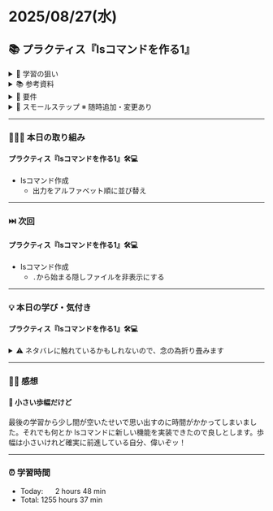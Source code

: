 # 2025/08/27(水)
## 📚 プラクティス『lsコマンドを作る1』

<details><summary>🎯 学習の狙い</summary>

- 標準出力について学ぶ
- 標準ライブラリの使い方を学ぶ
- Enumeratorには、each以外に便利なメソッドがあることを学ぶ
- RailsじゃないRubyプログラミングを学ぶ
- メソッド分割を学ぶ
- わかりやすい変数名メソッド名を学ぶ
- 大きな問題を分割する力を学ぶ
</details>

<details><summary>📚 参考資料</summary>

<details><summary>参考</summary>

  - [x] [lsコマンドを作る](https://bootcamp.fjord.jp/pages/380)
</details>
 

<details><summary>学習の狙い</summary>

  - [x] [【lsコマンド】大きな問題を小さく分解してから取り組む](https://bootcamp.fjord.jp/pages/279)
</details>

<details><summary>ヒント</summary>

  - [x] [lsコマンドの使い方と覚えたい15のオプション【Linuxコマンド集】](https://eng-entrance.com/linux_command_ls)
  - [x] [library optparse (Ruby 2.6.0)](https://docs.ruby-lang.org/ja/latest/library/optparse.html)
  - [x] [コマンドライン引数によるオプションに対応する (optparse) | まくまくRubyノート](https://maku77.github.io/ruby/io/optparse.html)
  - [x] [コマンドライン引数・オプションの処理](https://bootcamp.fjord.jp/pages/251)
  - [x] [binding.irb](https://docs.ruby-lang.org/ja/latest/method/Kernel/m/binding.html)
  - [x] [Fileクラス](https://docs.ruby-lang.org/ja/latest/class/File.html)
  - [x] [lsコマンドで表示されるファイルのモード(drwxr-xr-x) 〜RubyのFile::Stat#modeとは〜](https://zenn.dev/universato/articles/20201202-z-mode)
</details>

<details><summary>良いプログラムを書くための方法</summary>

  - [x] [プログラミング初心者は変数名やメソッド名を略さない方がいいよ、という話 - give IT a try](https://blog.jnito.com/entry/2020/10/20/092724)
  - [x] [\[RubyTips\] ハッシュテーブルによる分岐数削減](https://docs.komagata.org/5691)
  - [x] [プログラムを書くときの考え方](https://bootcamp.fjord.jp/pages/147)
  - [x] [rubyでコマンドを作る](https://bootcamp.fjord.jp/pages/250)
  - [x] [RubyTips - komagataのブログ](https://docs.komagata.org/tags/rubytips/)
  - [x] [Rubyスクリプトにもmainメソッドを定義するといいかも、という話 - Qiita](https://qiita.com/jnchito/items/4b4cae54170cc2f4377e)
  - [x] [初心者がRailsプロジェクトへの初PRする前に見るチェックリスト - komagataのブログ](https://docs.komagata.org/5676)
  - [x] [プログラミングでよく使う英単語のまとめ【随時更新】 - Qiita](https://qiita.com/Ted-HM/items/7dde25dcffae4cdc7923)
  - [x] [代表的なデータ構造](https://bootcamp.fjord.jp/pages/148)
  - [x] [配列の二人三脚を避ける](https://bootcamp.fjord.jp/pages/388)
  - [x] [参考：lsコマンドの列幅が人によって異なるのはなぜ？ | FBC
](https://bootcamp.fjord.jp/questions/707)
</details>

 <details><summary>終了条件の確認</summary>

- [x] [終了条件 - lsコマンドを作る](https://bootcamp.fjord.jp/pages/ls-command#requirements)
</details>
</details>

<details><summary>📌 要件</summary>

- [ ] オプション（`-a`や`-r`など）を付けず、且つ引数（フォルダのパス）も指定せずに実行する
- [ ] そのまま実行すると、今いるフォルダ（カレントディレクトリ）の中身を表示する
- [ ] `gem`は使わずに Ruby の標準ライブラリだけで作ること
- [ ] 完成したコードは GitHub の Pull Request として提出すること
- [ ] `rubocop-fjord`でデバッグを実行し、全てパスさせること
- [ ] 2つ以上のメソッドを自分で定義すること
- [ ] 表示は横に最大3列になるようにレイアウトすること
  - 3, 6, 9, 12のように3の倍数の件数だけでなく、最後の列に空欄ができるケースの結果も載せる
  - 「3列から5列に仕様変更してください」または「3列から100列に変えてください」とあとから言われても必要最小限の変更で対応できるようなロジックにしておくこと

</details>

<details><summary>🐾 スモールステップ ※ 随時追加・変更あり</summary>

- [x] ディレクトリやファイルの一覧を取得
- [x] ディレクトリやファイルをアルファベット順で出力
- [ ] 「縦表示 → 横表示」の切り替え
- [ ] `.`から始まる隠しファイルを表示させない
- [ ] コードの書き方をスッキリさせる（リファクタリング）




</details>

---


### 🧑🏻‍💻 本日の取り組み
#### プラクティス『lsコマンドを作る1』🛠️💻
- lsコマンド作成
  - 出力をアルファベット順に並び替え


---


### ⏭️ 次回
#### プラクティス『lsコマンドを作る1』🛠️💻
- lsコマンド作成
  - `.`から始まる隠しファイルを非表示にする


---


### 💡 本日の学び・気付き
#### プラクティス『lsコマンドを作る1』🛠️💻
<details><summary>⚠️ ネタバレに触れているかもしれないので、念の為折り畳みます</summary>

### 出力をアルファベット順にする
実際の`ls`コマンドは、アルファベット順でファイルを表示（出力）する。Ruby だと`sort`を使うと並び替えができる。
- `sort`メソッド
  - 配列の内容をソート（分類、整理）する。
  - `sort -> Array`：Rubyリファレンスマニュアルにあるこの表記は`sort`メソッドを呼び出すと戻り値は`Array`型である、という意味。
  - ここでの`sort`は「分類する・整理する」という意味。

参考サイト：[instance method Array#sort](https://docs.ruby-lang.org/ja/latest/method/Array/i/sort.html)

```ruby
files = Dir.children('.')
files.sort.each do |file|
  puts file
end
```
```shell
~/fbc/ls % ruby ls.rb
.hidden_test
README.md
a.txt
b.txt
c.rb
ls.rb
notes.md
z.txt
```
#### 出力結果の確認
##### 1. 隠しファイル.hidden_test が表示されている
- 通常の`ls`コマンドでは隠しファイルは表示されない。
##### 2. . や .. が表示されていない
- `Dir.children`を使っているため。

次のステップは「`.hidden_test`のような隠しファイルを非表示にする」こと。
隠しファイルを出力されないようにするメソッドがあるのか？それとも条件分岐で弾くのか？🤔💭
</details>


---


### ✍🏻 感想
#### 🐾 小さい歩幅だけど
最後の学習から少し間が空いたせいで思い出すのに時間がかかってしまいました。それでも何とか lsコマンドに新しい機能を実装できたので良しとします。歩幅は小さいけれど確実に前進している自分、偉いぞッ！


---


### ⏰ 学習時間
- Today:&nbsp;&nbsp;&nbsp;&nbsp;&nbsp; 2 hours 48 min
- Total: 1255 hours 37 min
